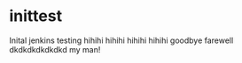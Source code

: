 # inittest
Inital jenkins testing
hihihi
hihihi
hihihi
hihihi
goodbye farewell
dkdkdkdkdkdkd
my man!
